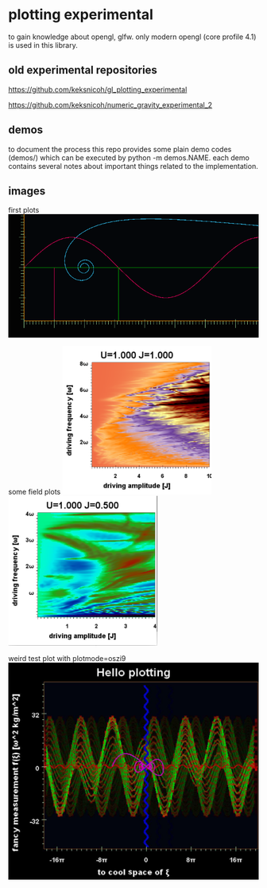 plotting experimental
=====================
to gain knowledge about opengl, glfw. only modern opengl (core profile 4.1)
is used in this library.

old experimental repositories
-----------------------------
https://github.com/keksnicoh/gl_plotting_experimental

https://github.com/keksnicoh/numeric_gravity_experimental_2

demos
-----
to document the process this repo provides some plain demo 
codes (demos/) which can be executed by python -m demos.NAME. 
each demo contains several notes about important things related
to the implementation.

images
------
first plots
![firstplot](/firstplot.png)

some field plots
<img src="assets/varf-deltan-kapitza-colors.png" width="300"/>
<img src="assets/variance-cool2.png"  width="300"/>


weird test plot with plotmode=oszi9
![oszi](/weird-oszi.jpg)
